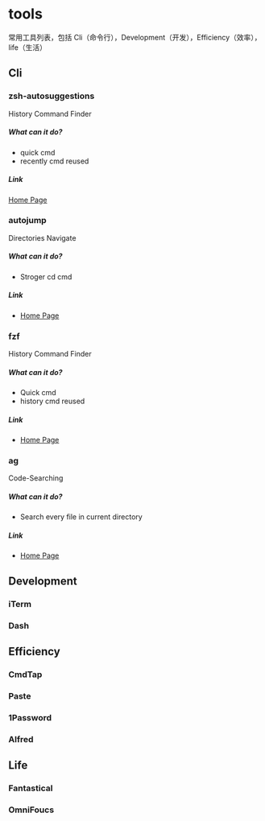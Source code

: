 # tools

常用工具列表，包括 Cli（命令行），Development（开发），Efficiency（效率），life（生活）

## Cli

### zsh-autosuggestions

History Command Finder

##### What can it do?

 * quick cmd
 * recently cmd reused
  
##### Link

[Home Page](https://github.com/zsh-users/zsh-autosuggestions)

### autojump

Directories Navigate

##### What can it do?

  * Stroger cd cmd

##### Link

  * [Home Page](https://github.com/wting/autojump)

### fzf

History Command Finder

##### What can it do?

 * Quick cmd
 * history cmd reused

##### Link

 * [Home Page](https://github.com/junegunn/fzf)

### ag

Code-Searching

##### What can it do?

 * Search every file in current directory

##### Link

 * [Home Page](https://github.com/ggreer/the_silver_searcher)

## Development

### iTerm

### Dash

## Efficiency

### CmdTap

### Paste

### 1Password

### Alfred

## Life

### Fantastical

### OmniFoucs
